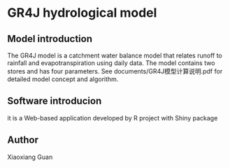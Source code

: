# GR4J hydrological model
## Model introduction
The GR4J model is a catchment water balance model that relates runoff to rainfall and evapotranspiration using daily data. 
The model contains two stores and has four parameters.
See documents/GR4J模型计算说明.pdf for detailed model concept and algorithm.
## Software introducion
it is a Web-based application developed by R project with Shiny package

## Author
Xiaoxiang Guan